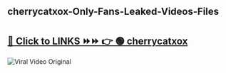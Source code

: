 
 ## cherrycatxox-Only-Fans-Leaked-Videos-Files

# <h2><a href="https://mediaupload.pro?cherrycatxox">🔗 Click to LINKS ⏩⏩ 👉 🟢 cherrycatxox </a></h2>

<a href="https://mediaupload.pro?cherrycatxox" rel="nofollow" data-target="animated-image.originalLink"><img src="https://i.ibb.co.com/xMMVF88/686577567.gif" alt="Viral Video Original" style="max-width: 100%; display: inline-block;" data-target="animated-image.originalImage"></a>